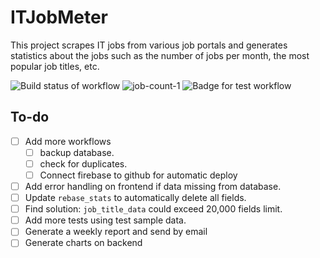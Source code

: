 # ITJobMeter

This project scrapes IT jobs from various job portals and generates statistics
about the jobs such as the number of jobs per month, the most popular
job titles, etc.

![Build status of workflow](https://github.com/Amirtheahmed/itjobmeter/actions/workflows/scrape.yml/badge.svg) ![job-count-1](https://img.shields.io/badge/Total%20jobs%20scraped-135156-orange) ![Badge for test workflow](https://github.com/Amirtheahmed/itjobmeter/actions/workflows/test.yml/badge.svg)

## To-do
* [ ] Add more workflows
    * [ ] backup database.
    * [ ] check for duplicates.
    * [ ] Connect firebase to github for automatic deploy
* [ ] Add error handling on frontend if data missing from database.
* [ ] Update `rebase_stats` to automatically delete all fields.
* [ ] Find solution: `job_title_data` could exceed 20,000 fields limit.
* [ ] Add more tests using test sample data.
* [ ] Generate a weekly report and send by email
* [ ] Generate charts on backend
